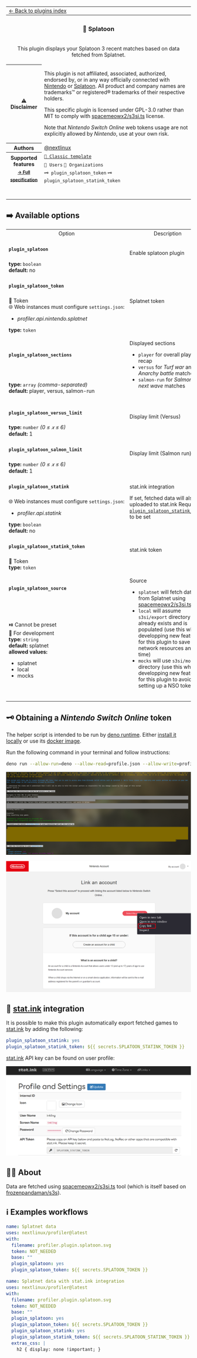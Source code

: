 <!--header-->
<table>
  <tr><td colspan="2"><a href="/README.md#-plugins">← Back to plugins index</a></td></tr>
  <tr><th colspan="2"><h3>🦑 Splatoon</h3></th></tr>
  <tr><td colspan="2" align="center"><p>This plugin displays your Splatoon 3 recent matches based on data fetched from Splatnet.</p>
</td></tr>
  <tr><th>⚠️ Disclaimer</th><td><p>This plugin is not affiliated, associated, authorized, endorsed by, or in any way officially connected with <a href="https://www.nintendo.com">Nintendo</a> or <a href="https://splatoon.nintendo.com">Splatoon</a>.
All product and company names are trademarks™ or registered® trademarks of their respective holders.</p>
<p>This specific plugin is licensed under GPL-3.0 rather than MIT to comply with <a href="https://github.com/spacemeowx2/s3si.ts">spacemeowx2/s3si.ts</a> license.</p>
<p>Note that <em>Nintendo Switch Online</em> web tokens usage are not explicitly allowed by <em>Nintendo</em>, use at your own risk.</p>
</td></tr>
<tr><th>Authors</th><td><a href="https://github.com/nextlinux">@nextlinux</a></td></tr>
  <tr>
    <th rowspan="3">Supported features<br><sub><a href="metadata.yml">→ Full specification</a></sub></th>
    <td><a href="/source/templates/classic/README.md"><code>📗 Classic template</code></a></td>
  </tr>
  <tr>
    <td><code>👤 Users</code> <code>👥 Organizations</code></td>
  </tr>
  <tr>
    <td><code>🗝️ plugin_splatoon_token</code> <code>🗝️ plugin_splatoon_statink_token</code></td>
  </tr>
  <tr>
    <td colspan="2" align="center">
      <img src="https://github.com/nextlinux/profiler/blob/examples/profiler.plugin.splatoon.svg" alt=""></img>
      <img width="900" height="1" alt="">
    </td>
  </tr>
</table>
<!--/header-->

## ➡️ Available options

<!--options-->
<table>
  <tr>
    <td align="center" nowrap="nowrap">Option</i></td><td align="center" nowrap="nowrap">Description</td>
  </tr>
  <tr>
    <td nowrap="nowrap"><h4><code>plugin_splatoon</code></h4></td>
    <td rowspan="2"><p>Enable splatoon plugin</p>
<img width="900" height="1" alt=""></td>
  </tr>
  <tr>
    <td nowrap="nowrap"><b>type:</b> <code>boolean</code>
<br>
<b>default:</b> no<br></td>
  </tr>
  <tr>
    <td nowrap="nowrap"><h4><code>plugin_splatoon_token</code></h4></td>
    <td rowspan="2"><p>Splatnet token</p>
<img width="900" height="1" alt=""></td>
  </tr>
  <tr>
    <td nowrap="nowrap">🔐 Token<br>
🌐 Web instances must configure <code>settings.json</code>:
<ul>
<li><i>profiler.api.nintendo.splatnet</i></li>
</ul>
<b>type:</b> <code>token</code>
<br></td>
  </tr>
  <tr>
    <td nowrap="nowrap"><h4><code>plugin_splatoon_sections</code></h4></td>
    <td rowspan="2"><p>Displayed sections</p>
<ul>
<li><code>player</code> for overall player recap</li>
<li><code>versus</code> for <em>Turf war</em> and <em>Anarchy battle</em> matches</li>
<li><code>salmon-run</code> for <em>Salmon run next wave</em> matches</li>
</ul>
<img width="900" height="1" alt=""></td>
  </tr>
  <tr>
    <td nowrap="nowrap"><b>type:</b> <code>array</code>
<i>(comma-separated)</i>
<br>
<b>default:</b> player, versus, salmon-run<br></td>
  </tr>
  <tr>
    <td nowrap="nowrap"><h4><code>plugin_splatoon_versus_limit</code></h4></td>
    <td rowspan="2"><p>Display limit (Versus)</p>
<img width="900" height="1" alt=""></td>
  </tr>
  <tr>
    <td nowrap="nowrap"><b>type:</b> <code>number</code>
<i>(0 ≤
𝑥
≤ 6)</i>
<br>
<b>default:</b> 1<br></td>
  </tr>
  <tr>
    <td nowrap="nowrap"><h4><code>plugin_splatoon_salmon_limit</code></h4></td>
    <td rowspan="2"><p>Display limit (Salmon run)</p>
<img width="900" height="1" alt=""></td>
  </tr>
  <tr>
    <td nowrap="nowrap"><b>type:</b> <code>number</code>
<i>(0 ≤
𝑥
≤ 6)</i>
<br>
<b>default:</b> 1<br></td>
  </tr>
  <tr>
    <td nowrap="nowrap"><h4><code>plugin_splatoon_statink</code></h4></td>
    <td rowspan="2"><p>stat.ink integration</p>
<p>If set, fetched data will also be uploaded to stat.ink
Requires <a href="/source/plugins/community/splatoon/README.md#plugin_splatoon_statink_token"><code>plugin_splatoon_statink_token</code></a> to be set</p>
<img width="900" height="1" alt=""></td>
  </tr>
  <tr>
    <td nowrap="nowrap">🌐 Web instances must configure <code>settings.json</code>:
<ul>
<li><i>profiler.api.statink</i></li>
</ul>
<b>type:</b> <code>boolean</code>
<br>
<b>default:</b> no<br></td>
  </tr>
  <tr>
    <td nowrap="nowrap"><h4><code>plugin_splatoon_statink_token</code></h4></td>
    <td rowspan="2"><p>stat.ink token</p>
<img width="900" height="1" alt=""></td>
  </tr>
  <tr>
    <td nowrap="nowrap">🔐 Token<br>
<b>type:</b> <code>token</code>
<br></td>
  </tr>
  <tr>
    <td nowrap="nowrap"><h4><code>plugin_splatoon_source</code></h4></td>
    <td rowspan="2"><p>Source</p>
<ul>
<li><code>splatnet</code> will fetch data from Splatnet using <a href="https://github.com/spacemeowx2/s3si.ts">spacemeowx2/s3si.ts</a> tool</li>
<li><code>local</code> will assume <code>s3si/export</code> directory already exists and is populated (use this when developping new features for this plugin to save network resources and time)</li>
<li><code>mocks</code> will use <code>s3si/mocks</code> directory (use this when developping new features for this plugin to avoid setting up a NSO token)</li>
</ul>
<img width="900" height="1" alt=""></td>
  </tr>
  <tr>
    <td nowrap="nowrap">⏯️ Cannot be preset<br>
🔧 For development<br>
<b>type:</b> <code>string</code>
<br>
<b>default:</b> splatnet<br>
<b>allowed values:</b><ul><li>splatnet</li><li>local</li><li>mocks</li></ul></td>
  </tr>
</table>
<!--/options-->

## 🗝️ Obtaining a _Nintendo Switch Online_ token

The helper script is intended to be run by [deno runtime](https://deno.land/). Either [install it locally](https://deno.land/manual/getting_started/installation) or use its [docker image](https://hub.docker.com/r/denoland/deno).

Run the following command in your terminal and follow instructions:

```bash
deno run --allow-run=deno --allow-read=profile.json --allow-write=profile.json --unstable https://raw.githubusercontent.com/nextlinux/profiler/master/source/plugins/community/splatoon/token.ts
```

![Script](/.github/readme/imgs/plugin_splatoon_script.png)

![Authentication](/.github/readme/imgs/plugin_splatoon_auth.png)

## 🐙 [stat.ink](https://stat.ink) integration

It is possible to make this plugin automatically export fetched games to [stat.ink](https://stat.ink) by adding the following:

```yaml
plugin_splatoon_statink: yes
plugin_splatoon_statink_token: ${{ secrets.SPLATOON_STATINK_TOKEN }}
```

[stat.ink](https://stat.ink) API key can be found on user profile:

![stat.ink](/.github/readme/imgs/plugin_splatoon_statink.png)

## 👨‍💻 About

Data are fetched using [spacemeowx2/s3si.ts](https://github.com/spacemeowx2/s3si.ts) tool (which is itself based on [frozenpandaman/s3s](https://github.com/frozenpandaman/s3s)).

## ℹ️ Examples workflows

<!--examples-->
```yaml
name: Splatnet data
uses: nextlinux/profiler@latest
with:
  filename: profiler.plugin.splatoon.svg
  token: NOT_NEEDED
  base: ""
  plugin_splatoon: yes
  plugin_splatoon_token: ${{ secrets.SPLATOON_TOKEN }}

```
```yaml
name: Splatnet data with stat.ink integration
uses: nextlinux/profiler@latest
with:
  filename: profiler.plugin.splatoon.svg
  token: NOT_NEEDED
  base: ""
  plugin_splatoon: yes
  plugin_splatoon_token: ${{ secrets.SPLATOON_TOKEN }}
  plugin_splatoon_statink: yes
  plugin_splatoon_statink_token: ${{ secrets.SPLATOON_STATINK_TOKEN }}
  extras_css: |
    h2 { display: none !important; }

```
<!--/examples-->
